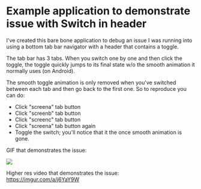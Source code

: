 # Example application to demonstrate issue with Switch in header

I've created this bare bone application to debug an issue
I was running into using a bottom tab bar navigator with a 
header that contains a toggle. 

The tab bar has 3 tabs. When you switch one by one and then
click the toggle, the toggle quickly jumps to its final state
w/o the smooth animation it normally uses (on Android).

The smooth toggle animation is only removed when you've switched
between each tab and then go back to the first one. So to reproduce
you can do:

- Click "screena" tab button
- Click "screenb" tab button
- Click "screenc" tab button
- Click "screena" tab button again
- Toggle the switch; you'll notice that it the once smooth animation
  is gone.

GIF that demonstrates the issue:  

![](https://i.imgur.com/kCipaLb.gif)

Higher res video that demonstrates the issue:  
https://imgur.com/a/j6YaY9W



